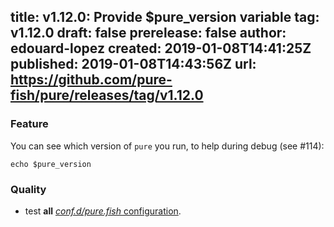 title:	v1.12.0: Provide $pure_version variable
tag:	v1.12.0
draft:	false
prerelease:	false
author:	edouard-lopez
created:	2019-01-08T14:41:25Z
published:	2019-01-08T14:43:56Z
url:	https://github.com/pure-fish/pure/releases/tag/v1.12.0
--
### Feature

You can see which version of `pure` you run, to help during debug (see #114):

    echo $pure_version

### Quality 

* test **all** [_conf.d/pure.fish_ configuration](https://github.com/rafaelrinaldi/pure/blob/master/tests/_pure.test.fish).
